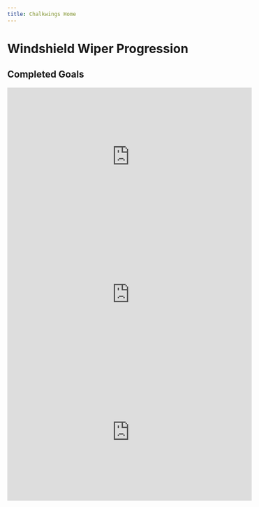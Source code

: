 ```yaml
---
title: Chalkwings Home
---
```

 
Windshield Wiper Progression
=====
<html>
<head>
<!-- Global site tag (gtag.js) - Google Analytics -->
<script async src="https://www.googletagmanager.com/gtag/js?id=UA-122864868-1"></script>
<script>
  window.dataLayer = window.dataLayer || [];
  function gtag(){dataLayer.push(arguments);}
  gtag('js', new Date());
  gtag('config', 'UA-122864868-1');
</script>
<!--each table should be a sequence of progressions...-->
<style>
#logo {
	border: 2px solid black;
}
nav-header {
	background-color: blue
}
.circle {
	border-radius: 50%
	}
	
.opener {
	background-color: rgba(5,4,2,0.1);
}
body {
	margin-top: 100px;
	height: 100%
}
.jumbotron {
	background-image: url("ClimbingFit2.jpg");
 	background-position: center;
 	background-repeat: no-repeat;
 	background-size: cover;
 	
}
.jumbotron h1 {
	color: #fff
	font-family: Impact;
	letter-spacing: 2px
	
}
.jumbotron p {
	color: #fff
	
}
.bodyarea {
	-webkit-filter: opacity(30%);
	filter: opacity(30%);
	border: 2px solid black;
}
.center {
    display: block;
    margin-left: auto;
    margin-right: auto;
    }
.aboutMe {
	border: 2px solid black;
	margin-bottom: 50px
}
.bold {
	font-weight: bold
}
.fa {
    padding: 20px;
    font-size: 30px;
    width: 50px;
    text-align: center;
    text-decoration: none;
}
.centered {
    position: absolute;
    top: 50%;
    left: 50%;
    transform: translate(-50%, -50%);
</style>
<link rel="stylesheet" href="https://maxcdn.bootstrapcdn.com/bootstrap/3.3.7/css/bootstrap.min.css">
<!-- jQuery library -->
<script src="https://ajax.googleapis.com/ajax/libs/jquery/3.3.1/jquery.min.js"></script>
<!-- Latest compiled JavaScript -->
<script src="https://maxcdn.bootstrapcdn.com/bootstrap/3.3.7/js/bootstrap.min.js"></script>
<link rel="stylesheet" type="css" href="Climbingdraft.css">
<!-- Social Media buttons -->
<link rel="stylesheet" href="https://cdnjs.cloudflare.com/ajax/libs/font-awesome/4.7.0/css/font-awesome.min.css">
</head>

<body>


<div class="container">
<h2>Completed Goals</h2>
<iframe class="center" width="560" height="315" src="https://www.youtube.com/embed/41RQW52vf3U" frameborder="0" allow="autoplay; encrypted-media" allowfullscreen></iframe>
<iframe class="center" width="560" height="315" src="https://www.youtube.com/embed/RCCYTvxkQWE" frameborder="0" allow="autoplay; encrypted-media" allowfullscreen></iframe>
<iframe class="center" width="560" height="315" src="https://www.youtube.com/embed/TxKoh9NIFtU" frameborder="0" allow="autoplay; encrypted-media" allowfullscreen></iframe>
</div>


</body>
</html>
